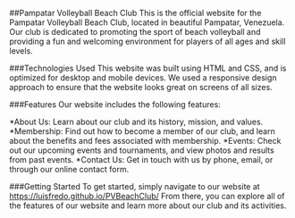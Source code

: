 ##Pampatar Volleyball Beach Club
This is the official website for the Pampatar Volleyball Beach Club, located in beautiful Pampatar, Venezuela. Our club is dedicated to promoting the sport of beach volleyball and providing a fun and welcoming environment for players of all ages and skill levels.

###Technologies Used
This website was built using HTML and CSS, and is optimized for desktop and mobile devices. We used a responsive design approach to ensure that the website looks great on screens of all sizes.

###Features
Our website includes the following features:

*About Us: Learn about our club and its history, mission, and values.
*Membership: Find out how to become a member of our club, and learn about the benefits and fees associated with membership.
*Events: Check out our upcoming events and tournaments, and view photos and results from past events.
*Contact Us: Get in touch with us by phone, email, or through our online contact form.

###Getting Started
To get started, simply navigate to our website at https://luisfredo.github.io/PVBeachClub/ From there, you can explore all of the features of our website and learn more about our club and its activities.